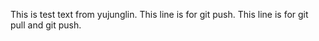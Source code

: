 This is test text from yujunglin.
This line is for git push.
This line is for git pull and git push.